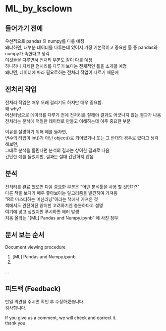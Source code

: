 # ML_by_ksclown

## 들어가기 전에
우선적으로 pandas 와 numpy를 다룰 예정 \
왜냐하면, 대부분 데이터를 다루는데 있어서 가장 기본적이고 중요한 툴 중 pandas와 numpy가 속한다고 생각 \
이것들을 다루면서 전처리 부분도 같이 다룰 예정\
하나하나 자세한 전처리를 다루기 보다는 전체적인 틀을 소개할 예정\
왜냐면, 데이터에 따라 필요로하는 전처리 작업이 다르기 때문에

## 전처리 작업
전처리 작업은 매우 오래 걸리기도 하지만 매우 중요함. \
왜 why? \
머신러닝으로 데이터를 다루기 전에 전처리를 잘해야 결과도 어긋나지 않는 결과가 나옴 \
전처리는 분석에 적절한 데이터로 만들고 이해하는데 아주 중요한 부분

이유를 설명하기 위해 예를 들자면, \
변수의 타입이 int()가 아닌 object()로 되어있거나 또는 그 반대의 경우로 있다고 생각해보면, \
그대로 분석을 돌린다면 분석의 결과는 상이한 결과로 나옴 \
간단한 예를 들었지만, 결과는 절대 간단하지 않음

## 분석
전처리를 완료 했으면 다음 중요한 부분은 "어떤 분석툴을 사용 할 것인가?" \
다른 책을 보다가 매우 좋아보이는 알고리즘을 발견하여 가져옴\
"R로 마스터하는 머신러닝"이라는 책에서 가져온 것 \
책에서도 완전하진 않지만 고려하기엔 충분하다고 설명 \
여기에 넣고 싶었지만 푸시하면 에러 발생\
처음 올리는 "[ML] Pandas and Numpy.ipynb" 에 사진 첨부

## 문서 보는 순서
Document viewing procedure

1. [ML] Pandas and Numpy.ipynb
2. 
...

## 피드백 (Feedback)

만일 의견을 주시면 확인 후 수정하겠습니다.\
감사합니다.

If you give us a comment, we will check and correct it.\
thank you
